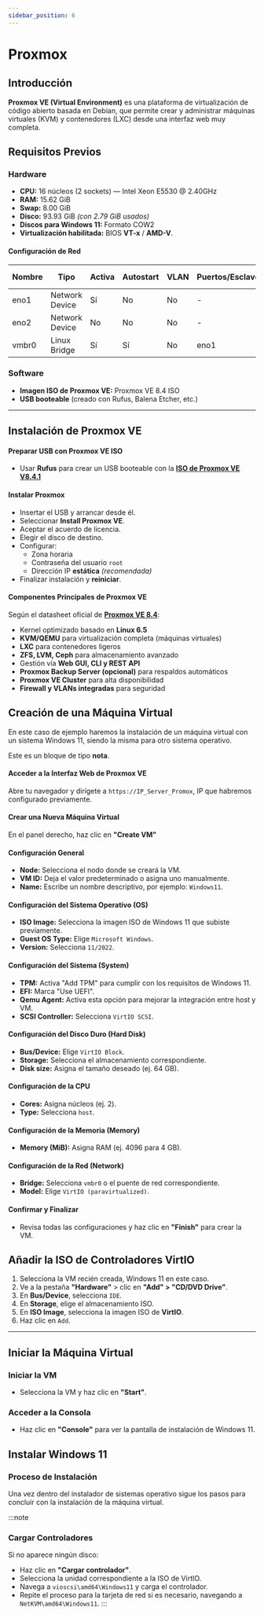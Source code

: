 ```yaml
---
sidebar_position: 6
---
```


# Proxmox

## Introducción
**Proxmox VE (Virtual Environment)** es una plataforma de virtualización de código abierto basada en Debian, que permite crear y administrar máquinas virtuales (KVM) y contenedores (LXC) desde una interfaz web muy completa.


## Requisitos Previos

### Hardware

- **CPU:** 16 núcleos (2 sockets) — Intel Xeon E5530 @ 2.40GHz  
- **RAM:** 15.62 GiB  
- **Swap:** 8.00 GiB  
- **Disco:** 93.93 GiB *(con 2.79 GiB usados)* 
- **Discos para Windows 11:** Formato COW2  
- **Virtualización habilitada:** BIOS **VT-x** / **AMD-V**.

#### Configuración de Red

| Nombre | Tipo | Activa | Autostart | VLAN | Puertos/Esclavos | CIDR | Puerta de Enlace |
|--------|------|--------|-----------|------|------------------|------|------------------|
| eno1   | Network Device | Sí | No | No | - | - | - |
| eno2   | Network Device | No | No | No | - | - | - |
| vmbr0  | Linux Bridge   | Sí | Sí | No | eno1 | 192.168.52.241/24 | 192.168.52.1 |



### Software
- **Imagen ISO de Proxmox VE:** Proxmox VE 8.4 ISO
- **USB booteable** (creado con Rufus, Balena Etcher, etc.)

---

## Instalación de Proxmox VE

#### Preparar USB con Proxmox VE ISO
- Usar **Rufus** para crear un USB booteable con la [**ISO de Proxmox VE V8.4.1**](https://enterprise.proxmox.com/iso/proxmox-ve_8.4-1.iso)

#### Instalar Proxmox
- Insertar el USB y arrancar desde él.
- Seleccionar **Install Proxmox VE**.
- Aceptar el acuerdo de licencia.
- Elegir el disco de destino.
- Configurar:
  - Zona horaria
  - Contraseña del usuario `root`
  - Dirección IP **estática** *(recomendada)*
- Finalizar instalación y **reiniciar**.



#### Componentes Principales de Proxmox VE
Según el datasheet oficial de [**Proxmox VE 8.4**](https://www.proxmox.com/images/download/pve/docs/Proxmox-VE-8.4-datasheet.pdf):

- Kernel optimizado basado en **Linux 6.5**
- **KVM/QEMU** para virtualización completa (máquinas virtuales)
- **LXC** para contenedores ligeros
- **ZFS, LVM, Ceph** para almacenamiento avanzado
- Gestión vía **Web GUI, CLI y REST API**
- **Proxmox Backup Server (opcional)** para respaldos automáticos
- **Proxmox VE Cluster** para alta disponibilidad
- **Firewall y VLANs integradas** para seguridad



## Creación de una Máquina Virtual

En este caso de ejemplo haremos la instalación de un máquina virtual con un sistema Windows 11, siendo la misma para otro sistema operativo.


Este es un bloque de tipo **nota**.

#### Acceder a la Interfaz Web de Proxmox VE
Abre tu navegador y dirígete a `https://IP_Server_Promox`, IP que habremos configurado previamente.

#### Crear una Nueva Máquina Virtual
En el panel derecho, haz clic en **"Create VM"**

#### Configuración General
- **Node:** Selecciona el nodo donde se creará la VM.
- **VM ID:** Deja el valor predeterminado o asigna uno manualmente.
- **Name:** Escribe un nombre descriptivo, por ejemplo: `Windows11`.

#### Configuración del Sistema Operativo (OS)
- **ISO Image:** Selecciona la imagen ISO de Windows 11 que subiste previamente.
- **Guest OS Type:** Elige `Microsoft Windows`.
- **Version:** Selecciona `11/2022`.

#### Configuración del Sistema (System)
- **TPM:** Activa "Add TPM" para cumplir con los requisitos de Windows 11.
- **EFI:** Marca "Use UEFI".
- **Qemu Agent:** Activa esta opción para mejorar la integración entre host y VM.
- **SCSI Controller:** Selecciona `VirtIO SCSI`.

#### Configuración del Disco Duro (Hard Disk)
- **Bus/Device:** Elige `VirtIO Block`.
- **Storage:** Selecciona el almacenamiento correspondiente.
- **Disk size:** Asigna el tamaño deseado (ej. 64 GB).

#### Configuración de la CPU
- **Cores:** Asigna núcleos (ej. 2).
- **Type:** Selecciona `host`.

#### Configuración de la Memoria (Memory)
- **Memory (MiB):** Asigna RAM (ej. 4096 para 4 GB).

#### Configuración de la Red (Network)
- **Bridge:** Selecciona `vmbr0` o el puente de red correspondiente.
- **Model:** Elige `VirtIO (paravirtualized)`.

#### Confirmar y Finalizar
- Revisa todas las configuraciones y haz clic en **"Finish"** para crear la VM.



## Añadir la ISO de Controladores VirtIO


1. Selecciona la VM recién creada, Windows 11 en este caso.
2. Ve a la pestaña **"Hardware"** > clic en **"Add" > "CD/DVD Drive"**.
3. En **Bus/Device**, selecciona `IDE`.
4. En **Storage**, elige el almacenamiento ISO.
5. En **ISO Image**, selecciona la imagen ISO de **VirtIO**.
6. Haz clic en `Add`.

---

## Iniciar la Máquina Virtual

### Iniciar la VM
- Selecciona la VM y haz clic en **"Start"**.

### Acceder a la Consola
- Haz clic en **"Console"** para ver la pantalla de instalación de Windows 11.


## Instalar Windows 11

### Proceso de Instalación

Una vez dentro del instalador de sistemas operativo sigue los pasos para concluir con la instalación de la máquina virtual. 

:::note
### Cargar Controladores
Si no aparece ningún disco:
  - Haz clic en **"Cargar controlador"**.
  - Selecciona la unidad correspondiente a la ISO de VirtIO.
  - Navega a `vioscsi\amd64\Windows11` y carga el controlador.
  - Repite el proceso para la tarjeta de red si es necesario, navegando a `NetKVM\amd64\Windows11`.
:::



